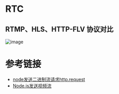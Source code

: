 # RTC


## RTMP、HLS、HTTP-FLV 协议对比

![image](https://user-images.githubusercontent.com/17688273/151364320-fc485716-7cce-42c1-8d06-da276a89dd5b.png)

# 参考链接

- [node发送二进制流请求http.request](https://juejin.cn/post/6844903698519310343)
- [Node.js发送视频流](https://blog.csdn.net/liuyaqi1993/article/details/76560401)
